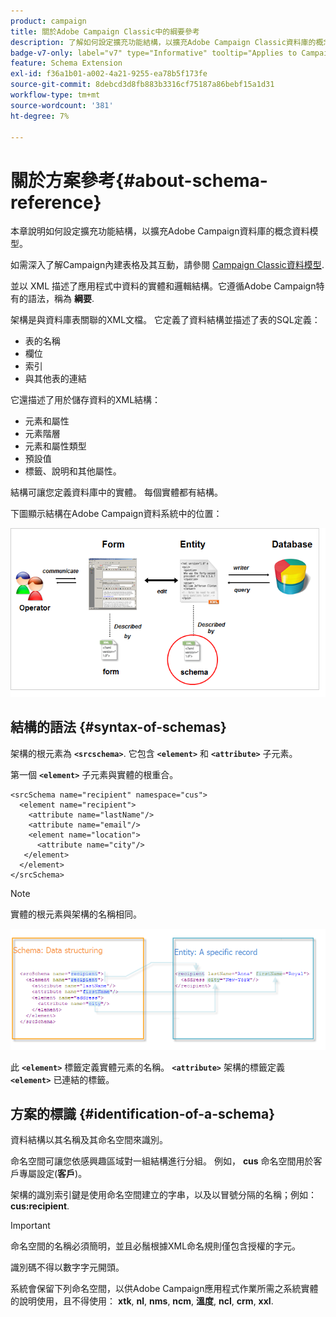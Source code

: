 ```yaml
---
product: campaign
title: 關於Adobe Campaign Classic中的綱要參考
description: 了解如何設定擴充功能結構，以擴充Adobe Campaign Classic資料庫的概念資料模型
badge-v7-only: label="v7" type="Informative" tooltip="Applies to Campaign Classic v7 only"
feature: Schema Extension
exl-id: f36a1b01-a002-4a21-9255-ea78b5f173fe
source-git-commit: 8debcd3d8fb883b3316cf75187a86bebf15a1d31
workflow-type: tm+mt
source-wordcount: '381'
ht-degree: 7%

---
```


# 關於方案參考{#about-schema-reference}

本章說明如何設定擴充功能結構，以擴充Adobe Campaign資料庫的概念資料模型。

如需深入了解Campaign內建表格及其互動，請參閱 [Campaign Classic資料模型](https://helpx.adobe.com/tw/campaign/kb/acc-datamodel.html).

並以 XML 描述了應用程式中資料的實體和邏輯結構。它遵循Adobe Campaign特有的語法，稱為 **綱要**.

架構是與資料庫表關聯的XML文檔。 它定義了資料結構並描述了表的SQL定義：

* 表的名稱
* 欄位
* 索引
* 與其他表的連結

它還描述了用於儲存資料的XML結構：

* 元素和屬性
* 元素階層
* 元素和屬性類型
* 預設值
* 標籤、說明和其他屬性。

結構可讓您定義資料庫中的實體。 每個實體都有結構。

下圖顯示結構在Adobe Campaign資料系統中的位置：

![](assets/reference_schema_intro.png)

## 結構的語法 {#syntax-of-schemas}

架構的根元素為 **`<srcschema>`**. 它包含 **`<element>`** 和 **`<attribute>`** 子元素。

第一個 **`<element>`** 子元素與實體的根重合。

```
<srcSchema name="recipient" namespace="cus">
  <element name="recipient">  
    <attribute name="lastName"/>
    <attribute name="email"/>
    <element name="location">
      <attribute name="city"/>
   </element>
  </element>
</srcSchema>
```

>[!NOTE]
>
>實體的根元素與架構的名稱相同。

![](assets/s_ncs_configuration_schema_and_entity.png)

此 **`<element>`** 標籤定義實體元素的名稱。 **`<attribute>`** 架構的標籤定義 **`<element>`** 已連結的標籤。

## 方案的標識 {#identification-of-a-schema}

資料結構以其名稱及其命名空間來識別。

命名空間可讓您依感興趣區域對一組結構進行分組。 例如， **cus** 命名空間用於客戶專屬設定(**客戶**)。

架構的識別索引鍵是使用命名空間建立的字串，以及以冒號分隔的名稱；例如： **cus:recipient**.

>[!IMPORTANT]
>
>命名空間的名稱必須簡明，並且必鬚根據XML命名規則僅包含授權的字元。
>
>識別碼不得以數字字元開頭。
>
>系統會保留下列命名空間，以供Adobe Campaign應用程式作業所需之系統實體的說明使用，且不得使用： **xtk**, **nl**, **nms**, **ncm**, **溫度**, **ncl**, **crm**, **xxl**.

